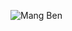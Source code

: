 
![Mang Ben](https://user-images.githubusercontent.com/15205481/115101291-57ebe700-9f75-11eb-90f4-30ca93572d07.jpg)
